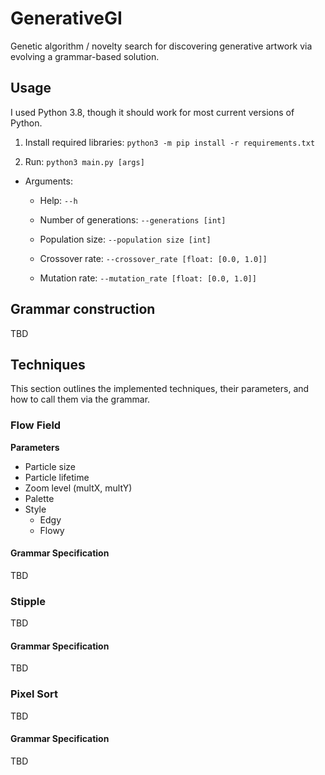 # GenerativeGI

Genetic algorithm / novelty search for discovering generative artwork via evolving a grammar-based solution.

## Usage

I used Python 3.8, though it should work for most current versions of Python.

1. Install required libraries: `python3 -m pip install -r requirements.txt`

2. Run: `python3 main.py [args]`

  * Arguments:
    
     * Help: `--h`

     * Number of generations: `--generations [int]`

     * Population size: `--population size [int]`

     * Crossover rate: `--crossover_rate [float: [0.0, 1.0]]`

     * Mutation rate: `--mutation_rate [float: [0.0, 1.0]]`

## Grammar construction

TBD

## Techniques

This section outlines the implemented techniques, their parameters, and how to call them via the grammar.

### Flow Field

**Parameters**

* Particle size
* Particle lifetime
* Zoom level (multX, multY)
* Palette
* Style
  * Edgy
  * Flowy

#### Grammar Specification

TBD

### Stipple

TBD

#### Grammar Specification

TBD

### Pixel Sort

TBD

#### Grammar Specification

TBD